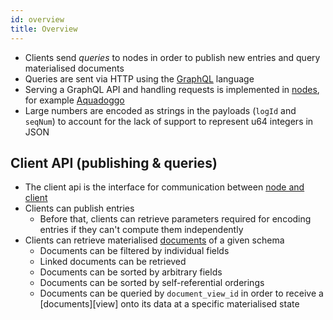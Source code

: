 ```yaml
---
id: overview
title: Overview
---
```


- Clients send _queries_ to nodes in order to publish new entries and query materialised documents
- Queries are sent via HTTP using the [GraphQL][graphql] language
- Serving a GraphQL API and handling requests is implemented in [nodes][nodes], for example [Aquadoggo][aquadoggo]
- Large numbers are encoded as strings in the payloads (`logId` and `seqNum`) to account for the lack of support to represent u64 integers in JSON

## Client API (publishing & queries)

- The client api is the interface for communication between [node and client][nodes]
- Clients can publish entries
  - Before that, clients can retrieve parameters required for encoding entries if they can't compute them independently
- Clients can retrieve materialised [documents][documents] of a given schema
  - Documents can be filtered by individual fields
  - Linked documents can be retrieved
  - Documents can be sorted by arbitrary fields
  - Documents can be sorted by self-referential orderings
  - Documents can be queried by `document_view_id` in order to receive a [documents][view] onto its data at a specific materialised state

[aquadoggo]: https://github.com/p2panda/aquadoggo
[bamboo]: /specification/data-types/bamboo
[connection-specification]: https://relay.dev/graphql/connections.htm
[documents]: /specification/data-types/documents
[graphql]: https://graphql.org/
[latest-document-view]: /specification/data-types/documents#the-latest-document-view
[nodes]: /specification/networking/clients-nodes
[operations]: /specification/data-types/operations
[pagination-specification]: https://graphql.org/learn/pagination/#pagination-and-edges
[reduction]: /specification/data-types/documents#reduction
[self-referential-relation]: /specification/data-types/schemas#relation-fields
